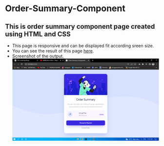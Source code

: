 # Order-Summary-Component
## This is order summary component page created using HTML and CSS
- This page is responsive and can be displayed fit according sreen size.
- You can see the result of this page [here].
- Screenshot of the output.
  ![output image](./images/output.png)
  
 [//]: #

 [here]:<https://akash-kharat.github.io/Order-Summary-Compponent/>
 
